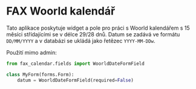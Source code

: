 # FAX Woorld kalendář

Tato aplikace poskytuje widget a pole pro práci s Woorld kalendářem
s 15 měsíci střídajícími se v délce 29/28 dnů. Datum se zadává ve formátu
`DD/MM/YYYY` a v databázi se ukládá jako řetězec `YYYY-MM-DDw`.

Použití mimo admin:

```python
from fax_calendar.fields import WoorldDateFormField

class MyForm(forms.Form):
    datum = WoorldDateFormField(required=False)
```
